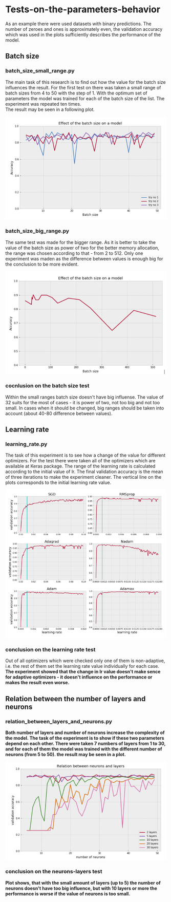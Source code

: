 # Tests-on-the-parameters-behavior

As an example there were used datasets with binary predictions. The number of zeroes and ones is approximately even, the validation accuracy which was used in the plots sufficiently describes the performance of the model.

## Batch size

### batch_size_small_range.py

The main task of this research is to find out how the value for the batch size influences the result. For the first test on there was taken a small range of batch sizes from 4 to 50 with the step of 1. With the optimum set of parameters the model was trained for each of the batch size of the list. The experiment was repeated ten times.
<br/>The result may be seen in a following plot.

![alt text](plots/batch_small_range.png)

### batch_size_big_range.py

The same test was made for the bigger range. As it is better to take the value of the batch size as power of two for the better memory allocation, the range was chosen according to that - from 2 to 512. Only one experiment was maden as the difference between values is enough big for the conclusion to be more evident.

![alt text](plots/batch_big_size.png)

### cocnlusion on the batch size test

Within the small ranges batch size doesn't have big influense. The value of 32 suits for the most of cases - it is power of two, not too big and not too small. In cases when it should be changed, big ranges should be taken into account (about 40-80 difference between values).

## Learning rate

### learning_rate.py

The task of this experiment is to see how a change of the value for different optimizers. For the test there were taken all of the optimizers which are available at Keras package. The range of the learning rate is calculated according to the initial value of lr. The final validation accuracy is the mean of three iterations to make the experiment cleaner. The vertical line on the plots corresponds to the initial learning rate value.

![alt text](plots/learning_rate.png)

### conclusion on the learning rate test

Out of all optimizers which were checked only one of them is non-adaptive, i.e. the rest of them set the learning rate value individually for each case.
<b/> The experiment showed that the change in lr value doesn't make sence for adaptive optimizers - it doesn't influence on the performance or makes the result even worse.

## Relation between the number of layers and neurons

### relation_between_layers_and_neurons.py

Both number of layers and number of neurons increase the complexity of the model. The task of the experiment is to show if these two parameters depend on each other. There were taken 7 numbers of layers from 1 to 30, and for each of them the model was trained with the different number of neurons (from 5 to 50).
<b/> the result may be seen in a plot.

![alt text](plots/neur_layers_relation.png)

### conclusion on the neurons-layers test

Plot shows, that with the small amount of layers (up to 5) the number of neurons doesn't have too big influence, but with 10 layers or more the performance is worse if the value of neurons is too small.
